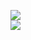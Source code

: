 [![](https://img.shields.io/badge/Made%20With-Github%20Spray-lightgrey.svg?style=for-the-badge&logo=github)](https://github.com/Annihil/github-spray#17689)  
[![](https://i.imgur.com/2DrTn0Z.gif)](https://github.com/Annihil/github-spray)